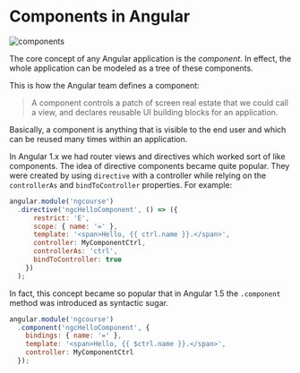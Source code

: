 # Components in Angular

![components](../../img/components.jpg)

The core concept of any Angular application is the *component*. In effect, the whole application can be modeled as a tree of these components.

This is how the Angular team defines a component:

> A component controls a patch of screen real estate that we could call a view, and declares reusable UI building blocks for an application.

Basically, a component is anything that is visible to the end user and which can be reused many times within an application.

In Angular 1.x we had router views and directives which worked sort of like components. The idea of directive components became quite popular. They were created by using `directive` with a controller while relying on the `controllerAs` and `bindToController` properties. For example:

```js
angular.module('ngcourse')
  .directive('ngcHelloComponent', () => ({
      restrict: 'E',
      scope: { name: '=' },
      template: '<span>Hello, {{ ctrl.name }}.</span>',
      controller: MyComponentCtrl,
      controllerAs: 'ctrl',
      bindToController: true
    })
  );
```

In fact, this concept became so popular that in Angular 1.5 the `.component` method was introduced as syntactic sugar.

```js
angular.module('ngcourse')
  .component('ngcHelloComponent', {
    bindings: { name: '=' },
    template: '<span>Hello, {{ $ctrl.name }}.</span>',
    controller: MyComponentCtrl
  });
```
